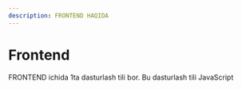 ```yaml
---
description: FRONTEND HAQIDA
---
```


# Frontend

FRONTEND ichida 1ta dasturlash tili bor. Bu dasturlash tili JavaScript
